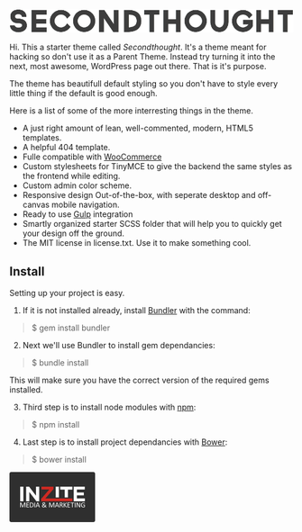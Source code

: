 ![secondthought Logo](https://raw.githubusercontent.com/Jursdotme/secondthought/master/img/logo@2x.png)

Hi. This a starter theme called *Secondthought*. It's a theme meant for hacking so don't use it as a Parent Theme. Instead try turning it into the next, most awesome, WordPress page out there. That is it's purpose.

The theme has beautifull default styling so you don't have to style every little thing if the default is good enough.

Here is a list of some of the more interresting things in the theme.

-	A just right amount of lean, well-commented, modern, HTML5 templates.
-	A helpful 404 template.
-	Fulle compatible with [WooCommerce](http://www.woothemes.com/woocommerce/)
-	Custom stylesheets for TinyMCE to give the backend the same styles as the frontend while editing.
-	Custom admin color scheme.
-	Responsive design Out-of-the-box, with seperate desktop and off-canvas mobile navigation.
-	Ready to use [Gulp](http://gulpjs.com/) integration
-	Smartly organized starter SCSS folder that will help you to quickly get your design off the ground.
-	The MIT license in license.txt. Use it to make something cool.

## Install

Setting up your project is easy.

1. If it is not installed already, install [Bundler](http://bundler.io/) with the command:
> $ gem install bundler

2. Next we'll use Bundler to install gem dependancies:
> $ bundle install

  This will make sure you have the correct version of the required gems installed.

3. Third step is to install node modules with [npm](http://nodejs.org/):
> $ npm install

4. Last step is to install project dependancies with [Bower](http://bower.io/):
> $ bower install

![Inzite Badge](https://raw.githubusercontent.com/Jursdotme/secondthought/master/img/inzite-badge.png)
